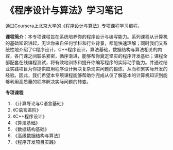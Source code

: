# 《程序设计与算法》学习笔记
通过Coursera上北京大学的[《程序设计与算法》](https://www.coursera.org/specializations/biancheng-suanfa)专项课程学习编程。

**课程简介**：本专项课程旨在系统培养你的程序设计与编写能力。系列课程从计算机的基础知识讲起，无论你来自任何学科和行业背景，都能快速理解；同时我们又系统性地介绍了C程序设计，C++程序设计，算法基础，数据结构与算法相关的内容，各门课之间联系紧密，循序渐进，能够帮你奠定坚实的程序开发基础；课程全部配套在线编程测试，将有效地训练和提升你编写程序的实际动手能力。并通过结业实践项目为你提供应用程序设计解决复杂现实问题的锻炼，从而积累实际开发的经验。因此，我们希望本专项课程能够帮助你完成从仅了解基本的计算机知识到能够利用高质量的程序解决实际问题的转变。

**专项课程**
1. 《计算导论与C语言基础》
2. 《C语言进阶》
3. 《C++程序设计》
4. 《算法基础》
5. 《数据结构基础》
6. 《高级数据结构与算法》
7. 《程序开发项目实践》
